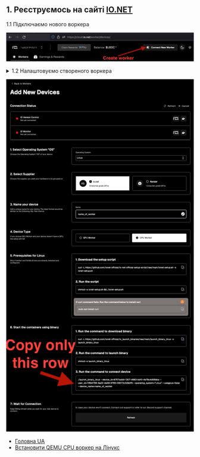 ## 1. Реєструємось на сайті <a href="https://cloud.io.net/worker/devices/" target="_blank">IO.NET</a>

1.1 Підключаємо нового воркера

![Image alt](https://github.com/ukrmine/ionet/blob/main/pics/Create_new_worker.png)


<details>
<summary>1.2 Налаштовуємо створеного воркера</summary>

1. Select Operating System “OS”
    * `Linux`
2. Select Supplier
    * `io.net`
3. Name your device
    * `worker01`
4. Device Type
    * `CPU Worker`
5. Prerequisites for Linux
    - 5.1 Download the setup script
      * `Пропускаємо цей крок`
    - 5.2 Run the script
      * `Пропускаємо цей крок`
6. Start the containers using binary
    - 6.1 Run the command to download binary
      * `Пропускаємо цей крок`
    - 6.2 Run the command to launch binary
      * `Пропускаємо цей крок`
    - ### 6.3 Run the command to connect device
      * `Копіюємо цю команду, вона знадобиться в пункті 2.3-2`

</details>

![Image alt](https://github.com/ukrmine/ionet/blob/main/pics/Configure_worker.png)

- [Головна UA](README_UA.md)
- [Встановити QEMU CPU воркер на Лінукс](Install_linux_UA.md)
